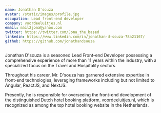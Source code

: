 ```yaml
---
name: Jonathan D'souza
avatar: /static/images/profile.jpg
occupation: Lead front-end developer
company: voordeeluitjes.nl
email: mail2jona@yahoo.com
twitter: https://twitter.com/Jona_the_based
linkedin: https://www.linkedin.com/in/jonathan-d-souza-78a21167/
github: https://github.com/jonathandsouza
---
```


Jonathan D'souza is a seasoned Lead Front-end Developer possessing a comprehensive experience of more than 11 years within the industry, with a specialized focus on the Travel and Hospitality sectors.

Throughout his career, Mr. D'souza has garnered extensive expertise in front-end technologies, leveraging frameworks including but not limited to Angular, ReactJS, and NextJS.

Presently, he is responsible for overseeing the front-end development of the distinguished Dutch hotel booking platform, [voordeeluitjes.nl](https://www.voordeeluitjes.nl/), which is recognized as among the top hotel booking website in the Netherlands.
